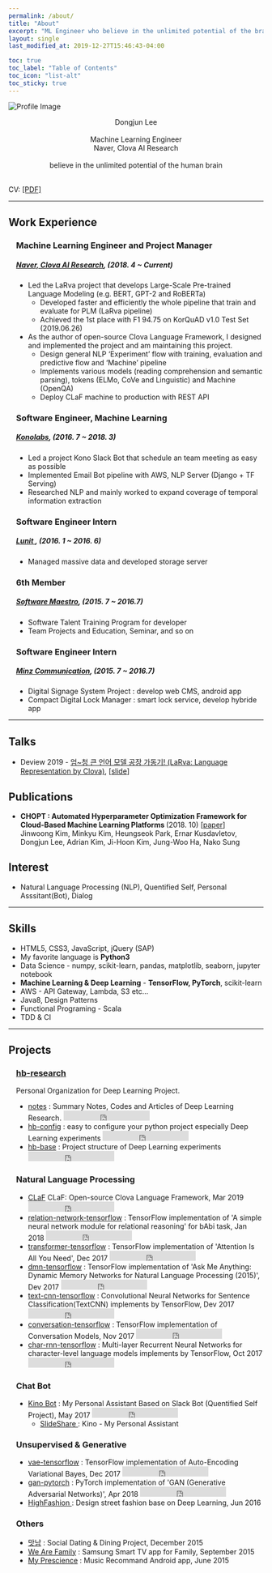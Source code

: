 ```yaml
---
permalink: /about/
title: "About"
excerpt: "ML Engineer who believe in the unlimited potential of the brain"
layout: single
last_modified_at: 2019-12-27T15:46:43-04:00

toc: true
toc_label: "Table of Contents"
toc_icon: "list-alt"
toc_sticky: true
---
```


![Profile Image](https://dongjunlee.github.io/assets/images/profile.jpg)

<p style="text-align: center;">
Dongjun Lee <br/><br/>
Machine Learning Engineer <br/>
Naver, Clova AI Research <br/><br/>
believe in the unlimited potential of the human brain <br/>

<br/>

CV: <a href="https://dongjunlee.github.io/assets/cv/CV_DongjunLee_Resume.pdf">[PDF]</a>

</p>

<hr/>

<h2>Work Experience</h2>

<div style="margin-left: 15px;">

<h3> Machine Learning Engineer and Project Manager </h3>
<h5> <a href="https://clova.ai/">Naver, Clova AI Research</a>, (2018. 4 ~ Current) </h5>


<ul>
	<li>
	  Led the LaRva project that develops Large-Scale Pre-trained Language Modeling (e.g. BERT, GPT-2 and RoBERTa)
	  <ul>
	    <li>Developed faster and efficiently the whole pipeline that train and evaluate for PLM (LaRva pipeline) </li>
       <li>Achieved the 1st place with F1 94.75 on KorQuAD v1.0 Test Set (2019.06.26)</li>
	  </ul>
	</li>
	<li>
	  As the author of  open-source Clova Language Framework, I designed and implemented the project and am maintaining this project.
	  <ul>
	    <li>Design general NLP ‘Experiment’ flow with training, evaluation and predictive flow and ‘Machine’ pipeline</li>
	    <li>Implements various models (reading comprehension and semantic parsing), tokens (ELMo, CoVe and Linguistic) and Machine (OpenQA)</li>
	    <li>Deploy CLaF machine to production with REST API</li>
	  </ul>
	</li>
</ul>

<h3> Software Engineer, Machine Learning </h3>
<h5> <a href="https://kono.ai">Konolabs</a>, (2016. 7 ~ 2018. 3) </h5>

<ul>
    <li> Led a project Kono Slack Bot that schedule an team meeting as easy as possible </li>
    <li> Implemented Email Bot pipeline with AWS, NLP Server (Django + TF Serving)</li>
    <li> Researched NLP and mainly worked to expand coverage of temporal information extraction </li>

</ul>


<h3> Software Engineer Intern </h3>
<h5> <a href="https://lunit.io/"> Lunit </a>, (2016. 1 ~ 2016. 6) </h5>


<ul>
	<li>Managed massive data and developed storage server</li>
</ul>

<h3> 6th Member </h3>
<h5> <a href="http://www.swmaestro.kr/">Software Maestro</a>, (2015. 7 ~ 2016.7) </h5>


<ul>
	<li>Software Talent Training Program for developer</li>
	<li>Team Projects and Education, Seminar, and so on</li>
</ul>


<h3> Software Engineer Intern </h3>
<h5> <a href="#">Minz Communication</a>, (2015. 7 ~ 2016.7) </h5>


<ul>
	<li>Digital Signage System Project : develop web CMS, android app</li>
	<li>Compact Digital Lock Manager : smart lock service, develop hybride app</li>
</ul>

</div>

<hr/>


<h2> Talks </h2>

<ul class="talks">
	<li> Deview 2019 - <a href="https://deview.kr/2019/schedule/291">엄~청 큰 언어 모델 공장 가동기! (LaRva: Language Representation by Clova)</a>, [<a href="https://deview.kr/data/deview/2019/presentation/[111]+%E1%84%8B%E1%85%A5%E1%86%B7_%E1%84%8E%E1%85%A5%E1%86%BC+%E1%84%8F%E1%85%B3%E1%86%AB+%E1%84%8B%E1%85%A5%E1%86%AB%E1%84%8B%E1%85%A5+%E1%84%86%E1%85%A9%E1%84%83%E1%85%A6%E1%86%AF+%E1%84%80%E1%85%A9%E1%86%BC%E1%84%8C%E1%85%A1%E1%86%BC+%E1%84%80%E1%85%A1%E1%84%83%E1%85%A9%E1%86%BC%E1%84%80%E1%85%B5.pdf">slide</a>] </li>
</ul>


<h2> Publications </h2>

<ul class="publications">
	<li> 
	  <b> CHOPT : Automated Hyperparameter Optimization Framework for Cloud-Based Machine Learning Platforms </b> (2018. 10) [<a href="https://arxiv.org/abs/1810.03527">paper</a>] <br/>
	  Jinwoong Kim, Minkyu Kim, Heungseok Park, Ernar Kusdavletov, Dongjun Lee, Adrian Kim, Ji-Hoon Kim, Jung-Woo Ha, Nako Sung </li>
</ul>

<h2>Interest</h2>

<ul class="skill-list">
	<li>Natural Language Processing (NLP), Quentified Self, Personal Asssitant(Bot), Dialog</li>
</ul>

<hr/>

<h2>Skills</h2>

<ul class="skill-list">
	<li>HTML5, CSS3, JavaScript, jQuery (SAP)</li>
	<li>My favorite language is <b>Python3</b></li>
	<li>Data Science - numpy, scikit-learn, pandas, matplotlib, seaborn, jupyter notebook</li>
	<li><b>Machine Learning & Deep Learning</b> - <b>TensorFlow, PyTorch</b>, scikit-learn</li>
	<li>AWS - API Gateway, Lambda, S3 etc...</li>
	<li>Java8, Design Patterns</li>
	<li>Functional Programing - Scala</li>
	<li>TDD & CI</li>
</ul>

<hr/>

<h2>Projects</h2>

<div style="margin-left: 15px;">

<h3> <a href="https://github.com/hb-research"> hb-research </a> </h3>

Personal Organization for Deep Learning Project.

<ul>
  <li>
    <a href="https://github.com/DongjunLee/notes/">notes</a> : Summary Notes, Codes and Articles of Deep Learning Research.
	  <iframe src="https://ghbtns.com/github-btn.html?user=DongjunLee&repo=notes&type=star&count=true" frameborder="0" scrolling="0" width="170px" height="20px"></iframe>
  </li>
  <li>
    <a href="https://github.com/DongjunLee/hb-config">hb-config</a> : easy to configure your python project especially Deep Learning experiments
	  <iframe src="https://ghbtns.com/github-btn.html?user=DongjunLee&repo=hb-config&type=star&count=true" frameborder="0" scrolling="0" width="170px" height="20px"></iframe>
  </li>
  <li>
    <a href="https://github.com/DongjunLee/hb-base/">hb-base</a> : Project structure of Deep Learning experiments
	  <iframe src="https://ghbtns.com/github-btn.html?user=DongjunLee&repo=hb-base&type=star&count=true" frameborder="0" scrolling="0" width="170px" height="20px"></iframe>
  </li>
</ul>


<h3> Natural Language Processing </h3>

<ul>
  <li>
	  <a href="https://github.com/naver/claf">CLaF</a> CLaF: Open-source Clova Language Framework, Mar 2019
	  <iframe src="https://ghbtns.com/github-btn.html?user=naver&repo=claf&type=star&count=true" frameborder="0" scrolling="0" width="170px" height="20px"></iframe>
  </li>
  <li>
	  <a href="https://github.com/DongjunLee/relation-network-tensorflow">relation-network-tensorflow</a> : TensorFlow implementation of 'A simple neural network module for relational reasoning' for bAbi task, Jan 2018
	  <iframe src="https://ghbtns.com/github-btn.html?user=DongjunLee&repo=relation-network-tensorflow&type=star&count=true" frameborder="0" scrolling="0" width="170px" height="20px"></iframe>
  </li>
  <li>
	  <a href="https://github.com/DongjunLee/transformer-tensorflow">transformer-tensorflow</a> : TensorFlow implementation of 'Attention Is All You Need', Dec 2017
	  <iframe src="https://ghbtns.com/github-btn.html?user=DongjunLee&repo=transformer-tensorflow&type=star&count=true" frameborder="0" scrolling="0" width="170px" height="20px"></iframe>
  </li>
  <li>
	  <a href="https://github.com/DongjunLee/dmn-tensorflow">dmn-tensorflow</a> : TensorFlow implementation of 'Ask Me Anything: Dynamic Memory Networks for Natural Language Processing (2015)', Dev 2017
	  <iframe src="https://ghbtns.com/github-btn.html?user=DongjunLee&repo=dmn-tensorflow&type=star&count=true" frameborder="0" scrolling="0" width="170px" height="20px"></iframe>
  </li>
  <li>
	  <a href="https://github.com/DongjunLee/text-cnn-tensorflow">text-cnn-tensorflow</a> : Convolutional Neural Networks for Sentence Classification(TextCNN) implements by TensorFlow, Dev 2017
	  <iframe src="https://ghbtns.com/github-btn.html?user=DongjunLee&repo=text-cnn-tensorflow&type=star&count=true" frameborder="0" scrolling="0" width="170px" height="20px"></iframe>
  </li>
  <li>
	  <a href="https://github.com/DongjunLee/conversation-tensorflow">conversation-tensorflow</a> : TensorFlow implementation of Conversation Models, Nov 2017
	  <iframe src="https://ghbtns.com/github-btn.html?user=DongjunLee&repo=conversation-tensorflow&type=star&count=true" frameborder="0" scrolling="0" width="170px" height="20px"></iframe>
  </li>
  <li>
	  <a href="https://github.com/DongjunLee/char-rnn-tensorflow">char-rnn-tensorflow</a> : Multi-layer Recurrent Neural Networks for character-level language models implements by TensorFlow, Oct 2017
	  <iframe src="https://ghbtns.com/github-btn.html?user=DongjunLee&repo=char-rnn-tensorflow&type=star&count=true" frameborder="0" scrolling="0" width="170px" height="20px"></iframe>
	</li>
</ul>

<h3> Chat Bot </h3>

<ul>
	<li>
	  <a href="https://github.com/DongjunLee/kino-bot">Kino Bot</a> : My Personal Assistant Based on Slack Bot (Quentified Self Project), May 2017
	  <iframe src="https://ghbtns.com/github-btn.html?user=DongjunLee&repo=kino-bot&type=star&count=true" frameborder="0" scrolling="0" width="170px" height="20px"></iframe>
      <ul>
        <li>
          <a href="https://www.slideshare.net/DongJunLee6/kino-my-personal-assistant-slack-bot-quantified-self?qid=f9ecd0c4-2a8e-4424-b8b0-a387290cb643&v=&b=&from_search=1"> SlideShare </a> : Kino - My Personal Assistant
        </li>
      </ul>
	</li>
</ul>

<h3> Unsupervised & Generative </h3>

<ul>
  <li>
	  <a href="https://github.com/DongjunLee/vae-tensorflow">vae-tensorflow</a> : TensorFlow implementation of Auto-Encoding Variational Bayes, Dec 2017
	  <iframe src="https://ghbtns.com/github-btn.html?user=DongjunLee&repo=vae-tensorflow&type=star&count=true" frameborder="0" scrolling="0" width="170px" height="20px"></iframe>
  </li>
  <li>
	  <a href="https://github.com/DongjunLee/gan-pytorch">gan-pytorch</a> : PyTorch implementation of 'GAN (Generative Adversarial Networks)', Apr 2018
	  <iframe src="https://ghbtns.com/github-btn.html?user=DongjunLee&repo=gan-pytorch&type=star&count=true" frameborder="0" scrolling="0" width="170px" height="20px"></iframe>
  </li>
  <li>
    <a href="https://github.com/Soma2-HighFashion"> HighFashion </a> : Design street fashion base on Deep Learning, Jun 2016
  </li>
</ul>

<h3> Others </h3>

<ul>
	<li>
	  <a href="https://bitbucket.org/Joey3911/matnam_android/overview">맛남</a> : Social Dating & Dining Project, December 2015
	</li>
	<li>
	  <a href="https://github.com/SoMa1-1/WeAreFamily">We Are Family</a> : Samsung Smart TV app for Family, September 2015
	</li>
	<li>
	  <a href="https://github.com/2015-Hanyang-Univ-Capstone">My Prescience</a> : Music Recommand Android app, June 2015
	</li>
</ul>

</div>